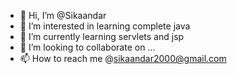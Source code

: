 - 👋 Hi, I’m @Sikaandar
- 👀 I’m interested in learning complete java
- 🌱 I’m currently learning servlets and jsp
- 💞️ I’m looking to collaborate on ...
- 📫 How to reach me @sikaandar2000@gmail.com

<!---
Sikaandar/Sikaandar is a ✨ special ✨ repository because its `README.md` (this file) appears on your GitHub profile.
You can click the Preview link to take a look at your changes.
--->
